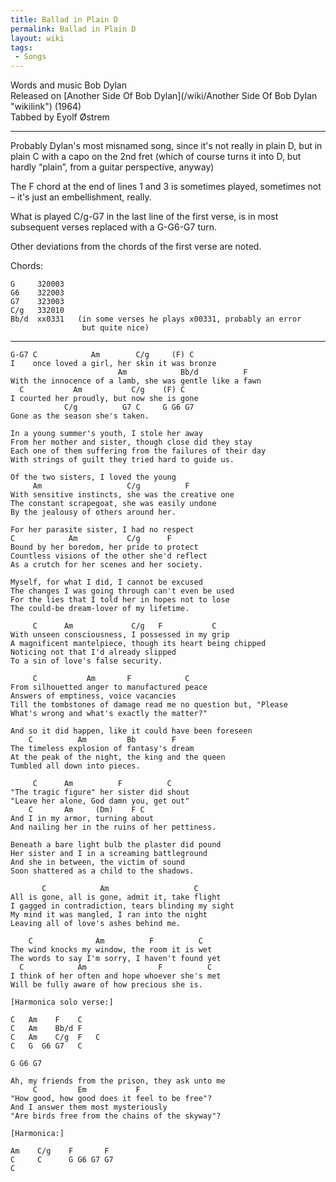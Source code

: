 ```yaml
---
title: Ballad in Plain D
permalink: Ballad in Plain D
layout: wiki
tags:
 - Songs
---
```


Words and music Bob Dylan  
Released on [Another Side Of Bob
Dylan](/wiki/Another Side Of Bob Dylan "wikilink") (1964)  
Tabbed by Eyolf Østrem

* * * * *

Probably Dylan's most misnamed song, since it's not really in plain D,
but in plain C with a capo on the 2nd fret (which of course turns it
into D, but hardly “plain”, from a guitar perspective, anyway)

The F chord at the end of lines 1 and 3 is sometimes played, sometimes
not – it's just an embellishment, really.

What is played C/g-G7 in the last line of the first verse, is in most
subsequent verses replaced with a G-G6-G7 turn.

Other deviations from the chords of the first verse are noted.

Chords:

    G     320003
    G6    322003
    G7    323003
    C/g   332010
    Bb/d  xx0331   (in some verses he plays x00331, probably an error
                    but quite nice)

* * * * *

    G-G7 C            Am        C/g     (F) C
    I    once loved a girl, her skin it was bronze
                            Am            Bb/d          F
    With the innocence of a lamb, she was gentle like a fawn
      C           Am           C/g    (F) C
    I courted her proudly, but now she is gone
                C/g          G7 C     G G6 G7
    Gone as the season she's taken.

    In a young summer's youth, I stole her away
    From her mother and sister, though close did they stay
    Each one of them suffering from the failures of their day
    With strings of guilt they tried hard to guide us.

    Of the two sisters, I loved the young
         Am                   C/g          F
    With sensitive instincts, she was the creative one
    The constant scrapegoat, she was easily undone
    By the jealousy of others around her.

    For her parasite sister, I had no respect
    C            Am           C/g      F
    Bound by her boredom, her pride to protect
    Countless visions of the other she'd reflect
    As a crutch for her scenes and her society.

    Myself, for what I did, I cannot be excused
    The changes I was going through can't even be used
    For the lies that I told her in hopes not to lose
    The could-be dream-lover of my lifetime.

         C      Am             C/g   F           C
    With unseen consciousness, I possessed in my grip
    A magnificent mantelpiece, though its heart being chipped
    Noticing not that I'd already slipped
    To a sin of love's false security.

         C           Am       F            C
    From silhouetted anger to manufactured peace
    Answers of emptiness, voice vacancies
    Till the tombstones of damage read me no question but, "Please
    What's wrong and what's exactly the matter?"

    And so it did happen, like it could have been foreseen
        C          Am         Bb        F
    The timeless explosion of fantasy's dream
    At the peak of the night, the king and the queen
    Tumbled all down into pieces.

         C      Am          F          C
    "The tragic figure" her sister did shout
    "Leave her alone, God damn you, get out"
        C       Am     (Dm)    F C
    And I in my armor, turning about
    And nailing her in the ruins of her pettiness.

    Beneath a bare light bulb the plaster did pound
    Her sister and I in a screaming battleground
    And she in between, the victim of sound
    Soon shattered as a child to the shadows.

           C            Am                   C
    All is gone, all is gone, admit it, take flight
    I gagged in contradiction, tears blinding my sight
    My mind it was mangled, I ran into the night
    Leaving all of love's ashes behind me.

        C              Am          F          C
    The wind knocks my window, the room it is wet
    The words to say I'm sorry, I haven't found yet
      C            Am                F          C
    I think of her often and hope whoever she's met
    Will be fully aware of how precious she is.

    [Harmonica solo verse:]

    C   Am    F    C
    C   Am    Bb/d F
    C   Am    C/g  F   C
    C   G  G6 G7   C

    G G6 G7

    Ah, my friends from the prison, they ask unto me
         C         Em           F
    "How good, how good does it feel to be free"?
    And I answer them most mysteriously
    "Are birds free from the chains of the skyway"?

    [Harmonica:]

    Am    C/g    F       F
    C     C      G G6 G7 G7
    C

